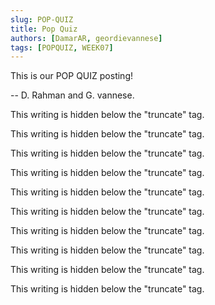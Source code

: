 ```yaml
---
slug: POP-QUIZ
title: Pop Quiz
authors: [DamarAR, geordievannese]
tags: [POPQUIZ, WEEK07]
---
```


This is our POP QUIZ posting!

-- D. Rahman and G. vannese. 

<!--truncate-->

This writing is hidden below the "truncate" tag.

This writing is hidden below the "truncate" tag.

This writing is hidden below the "truncate" tag.

This writing is hidden below the "truncate" tag.

This writing is hidden below the "truncate" tag.

This writing is hidden below the "truncate" tag.

This writing is hidden below the "truncate" tag.

This writing is hidden below the "truncate" tag.

This writing is hidden below the "truncate" tag.

This writing is hidden below the "truncate" tag.
